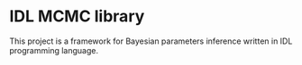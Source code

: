 # IDL MCMC library

This project is a framework for Bayesian parameters inference written in IDL programming language.

